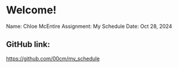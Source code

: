 # Welcome!
Name: Chloe McEntire
Assignment: My Schedule
Date: Oct 28, 2024

## GitHub link: 
https://github.com/00cm/my_schedule
